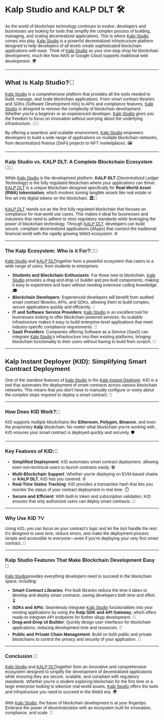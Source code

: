 <style>  body { font-family: "Source Sans 3", sans-serif!important; }</style>

<link  href="https://fonts.googleapis.com/css2?family=Source+Sans+3:ital,wght@0,200..900;1,200..900&display=swap"  rel="stylesheet">  <link  rel="stylesheet"  href="https://fonts.googleapis.com/icon?family=Material+Icons">

# Kalp Studio and KALP DLT 🛠️

As the world of blockchain technology continues to evolve, developers and businesses are looking for tools that simplify the complex process of building, managing, and scaling decentralized applications. This is where [Kalp Studio](https://console.kalp.studio/) comes into play. [Kalp Studio](https://console.kalp.studio/) is a powerful decentralized infrastructure platform designed to help developers of all levels create sophisticated blockchain applications with ease. Think of [Kalp Studio](https://console.kalp.studio/) as your one-stop shop for blockchain development, much like how AWS or Google Cloud supports traditional web development. 🌍

---

## What is Kalp Studio?🔎

[Kalp Studio](https://console.kalp.studio/) is a comprehensive platform that provides all the tools needed to build, manage, and scale blockchain applications. From smart contract libraries and SDKs (Software Development Kits) to APIs and compliance features, [Kalp Studio](https://console.kalp.studio/) is designed to remove the complexity of blockchain development. Whether you're a beginner or an experienced developer, [Kalp Studio](https://console.kalp.studio/) gives you the freedom to focus on innovation without worrying about the underlying infrastructure. 🧑‍💻

By offering a seamless and scalable environment, [Kalp Studio](https://console.kalp.studio/) empowers developers to build a wide range of applications on multiple blockchain networks, from decentralized finance (DeFi) projects to NFT marketplaces. 🖼️

---

### Kalp Studio vs. KALP DLT: A Complete Blockchain Ecosystem🧑‍🏫

While [Kalp Studio](https://console.kalp.studio/) is the development platform, **KALP DLT** (Decentralized Ledger Technology) is the fully regulated blockchain where your applications can thrive. [KALP DLT](https://docs.kalp.studio//Introduction/Kalp-DLT/) is a unique blockchain designed specifically for **Real-World Asset (RWA) tokenization**, which involves turning tangible assets like real estate or fine art into digital tokens on the blockchain. 🏛️🎨

[KALP DLT](https://docs.kalp.studio//Introduction/Kalp-DLT/) stands out as the first fully regulated blockchain that focuses on compliance for real-world use cases. This makes it ideal for businesses and industries that need to adhere to strict regulatory standards while leveraging the power of blockchain technology. Through [KALP DLT](https://docs.kalp.studio//Introduction/Kalp-DLT/), developers can build secure, compliant decentralized applications (dApps) that connect the traditional financial world with the rapidly growing Web3 ecosystem. 🌐

---

### The Kalp Ecosystem: Who is it For?🧑‍🏫

[Kalp Studio](https://console.kalp.studio/) and [KALP DLT](https://docs.kalp.studio//Introduction/Kalp-DLT/)together form a powerful ecosystem that caters to a wide range of users, from students to enterprises:

-   **Students and Blockchain Enthusiasts**: For those new to blockchain, [Kalp Studio](https://console.kalp.studio/) provides a drag-and-drop UI builder and pre-built components, making it easy to experiment and learn without needing extensive coding knowledge. 🎓
-   **Blockchain Developers**: Experienced developers will benefit from audited smart contract libraries, APIs, and SDKs, allowing them to build complex, secure applications quickly and efficiently. 💡
-   **IT and Software Service Providers**: [Kalp Studio](https://console.kalp.studio/) is an excellent tool for businesses looking to offer blockchain-powered services. Its scalable infrastructure makes it easy to build enterprise-level applications that meet industry-specific compliance requirements. 🏢
-   **SaaS Providers**: Companies offering Software as a Service (SaaS) can integrate [Kalp Studio](https://console.kalp.studio/)’s infrastructure into their existing platforms, bringing blockchain functionality to their users without having to build from scratch. 🔗

---

## Kalp Instant Deployer (KID): Simplifying Smart Contract Deployment

One of the standout features of [Kalp Studio](https://console.kalp.studio/) is the [Kalp Instant Deployer](https://docs.kalp.studio//Introduction/What-is-kalp-instant-deployer/). KID is a tool that automates the deployment of smart contracts across various blockchain networks. This means that you don't have to manually configure or worry about the complex steps required to deploy a smart contract. 🤖

---

### How Does KID Work?🔄

KID supports multiple blockchains like **Ethereum, Polygon, Binance**, and even the proprietary **Kalp** blockchain. No matter what blockchain you're working with, KID ensures your smart contract is deployed quickly and securely. 🛡️

---

### Key Features of KID:🌟

-   **Simplified Deployment**: KID automates smart contract deployment, allowing even non-technical users to launch contracts easily. 🛠️
-   **Multi-Blockchain Support**: Whether you're deploying on EVM-based chains or **KALP DLT**, KID has you covered. 🌐
-   **Real-Time Status Tracking**: KID provides a transaction hash that lets you monitor the status of your contract deployment in real time. ⏱️
-   **Secure and Efficient**: With built-in token and subscription validation, KID ensures that only authorized users can deploy smart contracts. 🔐

---

### Why Use KID ?💡 

Using KID, you can focus on your contract’s logic and let the tool handle the rest. It’s designed to save time, reduce errors, and make the deployment process simple and accessible to everyone—even if you’re deploying your very first smart contract. 🎯

---

### Kalp Studio Features That Make Blockchain Development Easy 🔧

[Kalp Studio](https://console.kalp.studio/)provides everything developers need to succeed in the blockchain space, including:

-   **Smart Contract Libraries**: Pre-built libraries reduce the time it takes to develop and deploy smart contracts, saving developers both time and effort. ⏳
-   **SDKs and APIs**: Seamlessly integrate [Kalp Studio](https://console.kalp.studio/) functionalities into your existing applications by using the **Kalp SDK and API Gateway**, which offers ready-to-integrate API endpoints for further dApp development. 🔗
-   **Drag-and-Drop UI Builder**: Quickly design user interfaces for blockchain applications, reducing development time and resources. 🖱️
-   **Public and Private Chain Management**: Build on both public and private blockchains to control the privacy and security of your application. 🔐

---

### Conclusion 🏁

[Kalp Studio](https://console.kalp.studio/) and [KALP DLT](https://docs.kalp.studio//Introduction/Kalp-DLT/)together form an innovative and comprehensive ecosystem designed to simplify the development of decentralized applications while ensuring they are secure, scalable, and compliant with regulatory standards. Whether you're a student exploring blockchain for the first time or a large enterprise looking to tokenize real-world assets, [Kalp Studio](https://console.kalp.studio/) offers the tools and infrastructure you need to succeed in the Web3 era. 🌍

With [Kalp Studio](https://console.kalp.studio/), the future of blockchain development is at your fingertips. Embrace the power of decentralization with an ecosystem built for innovation, compliance, and scale. 🚀
